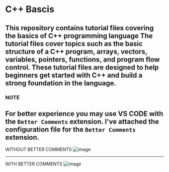 # C++ Bascis
This repository contains tutorial files covering the basics of C++ programming language
The tutorial files cover topics such as the basic structure of a C++ program, arrays, vectors, variables, pointers, functions, and program flow control. These tutorial files are designed to help beginners get started with C++ and build a strong foundation in the language.
---
### NOTE
For better experience you may use VS CODE with the `Better Comments` extension.
I've attached the configuration file for the `Better Comments` extension.
---
WITHOUT BETTER COMMENTS
![image](https://user-images.githubusercontent.com/112462884/211133809-0e0f9528-a14b-4bef-9c55-c450a0c7fe5d.png)

---

WITH BETTER COMMENTS
![image](https://user-images.githubusercontent.com/112462884/211133812-ba4d2c6c-0845-4bbb-935b-be8bf96993f5.png)


